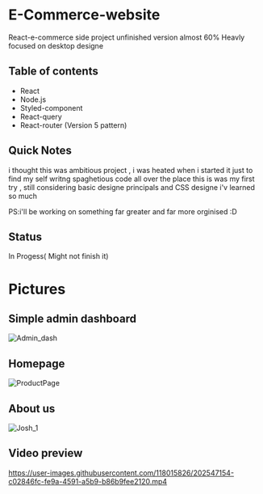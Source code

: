 # E-Commerce-website
React-e-commerce side project unfinished version almost 60% Heavly focused on desktop designe

## Table of contents
- React
- Node.js
- Styled-component
- React-query
- React-router (Version 5 pattern)

## Quick Notes
i thought this was ambitious project , i was heated when i started it just to find my self writng spaghetious 
code all over the place this is was my first try , still considering basic designe principals and CSS designe i'v learned so much

PS:i'll be working on something far greater and far more orginised :D

## Status
In Progess( Might not finish it)

#

# Pictures 

## Simple admin dashboard
![Admin_dash](https://user-images.githubusercontent.com/118015826/202545774-f8014b5c-3ff6-487d-94a0-809a7dd89c6e.png)

## Homepage

![ProductPage](https://user-images.githubusercontent.com/118015826/202546016-c46dcab3-75fd-47af-a564-3dee4e7cb5c5.png)

## About us

![Josh_1](https://user-images.githubusercontent.com/118015826/202546207-649d7813-0390-4326-a7f0-d2d008f4137b.png)

## Video preview

https://user-images.githubusercontent.com/118015826/202547154-c02846fc-fe9a-4591-a5b9-b86b9fee2120.mp4




